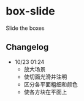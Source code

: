 # box-slide

Slide the boxes

## Changelog

- 10/23 01:24
  - 放大场景
  - 使切面光滑并注明
  - 区分各平面粗细和颜色
  - 使各方块在平面上
